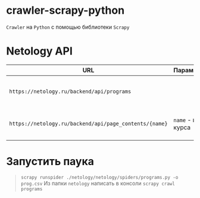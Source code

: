 # crawler-scrapy-python
`Crawler` на `Python` с помощью библиотеки `Scrapy`

# Netology API
|URL                                                  |Параметры|Пример|Описание |
|-----------------------------------------------------|---------|------|---------|
|`https://netology.ru/backend/api/programs`           |         |      |Краткая информация о всех курсах|
|`https://netology.ru/backend/api/page_contents/{name}`| `name` - имя курса|`qa`|Подробная информация о каждом курсе|


# Запустить паука
> `scrapy runspider ./netology/netology/spiders/programs.py -o prog.csv`
> Из папки `netology` написать в консоли `scrapy crawl programs`
